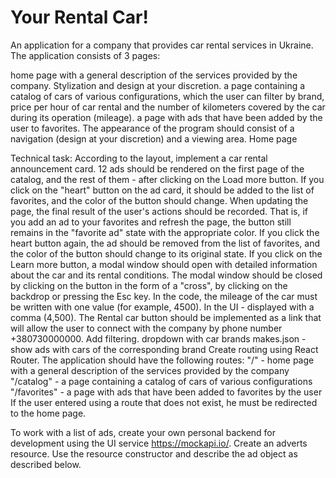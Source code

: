# Your Rental Car!

An application for a company that provides car rental services in Ukraine. The application consists of 3 pages:

home page with a general description of the services provided by the company. Stylization and design at your discretion. a page containing a catalog of cars of various configurations, which the user can filter by brand, price per hour of car rental and the number of kilometers covered by the car during its operation (mileage). a page with ads that have been added by the user to favorites. The appearance of the program should consist of a navigation (design at your discretion) and a viewing area. Home page

Technical task:
According to the layout, implement a car rental announcement card. 12 ads should be rendered on the first page of the catalog, and the rest of them - after clicking on the Load more button. If you click on the "heart" button on the ad card, it should be added to the list of favorites, and the color of the button should change. When updating the page, the final result of the user's actions should be recorded. That is, if you add an ad to your favorites and refresh the page, the button still remains in the "favorite ad" state with the appropriate color. If you click the heart button again, the ad should be removed from the list of favorites, and the color of the button should change to its original state. If you click on the Learn more button, a modal window should open with detailed information about the car and its rental conditions. The modal window should be closed by clicking on the button in the form of a "cross", by clicking on the backdrop or pressing the Esc key. In the code, the mileage of the car must be written with one value (for example, 4500). In the UI - displayed with a comma (4,500). The Rental car button should be implemented as a link that will allow the user to connect with the company by phone number +380730000000. Add filtering. dropdown with car brands makes.json - show ads with cars of the corresponding brand Create routing using React Router. The application should have the following routes: "/" - home page with a general description of the services provided by the company "/catalog" - a page containing a catalog of cars of various configurations "/favorites" - a page with ads that have been added to favorites by the user If the user entered using a route that does not exist, he must be redirected to the home page.

To work with a list of ads, create your own personal backend for development using the UI service https://mockapi.io/. Create an adverts resource. Use the resource constructor and describe the ad object as described below.
